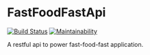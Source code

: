 # FastFoodFastApi
[![Build Status](https://travis-ci.org/gwako94/FastFoodFastApi.svg?branch=challenge2)](https://travis-ci.org/gwako94/FastFoodFastApi)
[![Maintainability](https://api.codeclimate.com/v1/badges/3760e59fbf8a5ee9a086/maintainability)](https://codeclimate.com/github/gwako94/FastFoodFastApi/maintainability)

A restful api to power fast-food-fast application.
